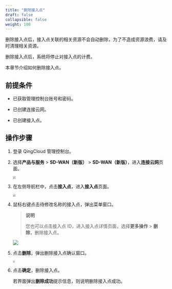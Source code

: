 ```yaml
---
title: "删除接入点"
draft: false
collapsible: false
weight: 100
---
```


删除接入点后，接入点关联的相关资源不会自动删除，为了不造成资源浪费，请及时清理相关资源。

删除接入点后，系统将停止对接入点的计费。

本章节介绍如何删除接入点。

## 前提条件

- 已获取管理控制台账号和密码。

- 已创建连接云网。

- 已创建接入点。

## 操作步骤

1. 登录 QingCloud 管理控制台。

2. 选择**产品与服务** > **SD-WAN（新版）** > **SD-WAN（新版）**，进入**连接云网**页面。

   <img src="../../../_images/qs_cloud_network.png" style="zoom:50%;" />

3. 在左侧导航栏中，点击**接入点**，进入**接入点**页面。

   <img src="../../../_images/qs_light_access.png" style="zoom:50%;" />

4. 鼠标右键点击待修改名称的接入点，弹出菜单窗口。

   > **说明**
   >
   > 您也可以点击接入点 ID，进入接入点详情页面，选择**更多操作** > **删除**，删除接入点。

   ![](../../../_images/um_del_point.png)

5. 点击**删除**，弹出删除接入点确认窗口。

   <img src="../../../_images/um_del_point_win.png" style="zoom:40%;" />

6. 点击**确定**，删除接入点。

   若界面弹出**删除成功**提示信息，则说明删除接入点成功。




